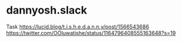 # dannyosh.slack
Task
https://lucid.blog/t.i.s.h.e.d.a.n.n.y/post/1566543686
https://twitter.com/OOluwatishe/status/1164796408555163648?s=19
